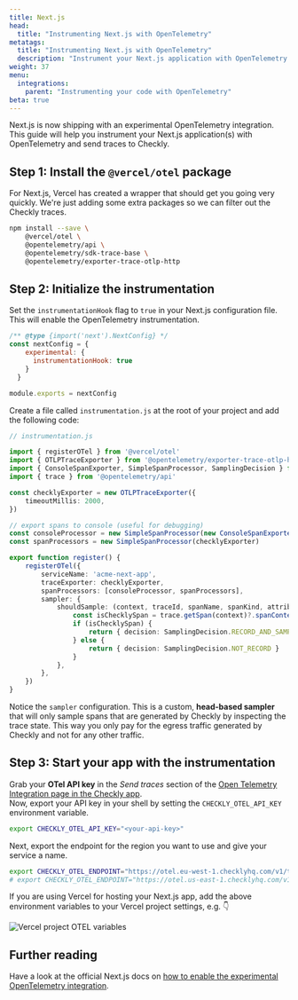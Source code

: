 ```yaml
---
title: Next.js
head:
  title: "Instrumenting Next.js with OpenTelemetry"
metatags:
  title: "Instrumenting Next.js with OpenTelemetry"
  description: "Instrument your Next.js application with OpenTelemetry and send traces to Checkly."
weight: 37
menu:
  integrations:
    parent: "Instrumenting your code with OpenTelemetry"
beta: true
---
```


Next.js is now shipping with an experimental OpenTelemetry integration. This guide will help you instrument your Next.js 
application(s) with OpenTelemetry and send traces to Checkly.
<!--more-->
## Step 1: Install the `@vercel/otel` package

For Next.js, Vercel has created a wrapper that should get you going very quickly. We're just adding some extra packages
so we can filter out the Checkly traces.

```bash
npm install --save \
    @vercel/otel \
    @opentelemetry/api \
    @opentelemetry/sdk-trace-base \
    @opentelemetry/exporter-trace-otlp-http    
```

## Step 2: Initialize the instrumentation

Set the `instrumentationHook` flag to `true` in your Next.js configuration file. This will enable the OpenTelemetry instrumentation.

```js
/** @type {import('next').NextConfig} */
const nextConfig = {
    experimental: {
      instrumentationHook: true
    }
  }

module.exports = nextConfig
```

Create a file called `instrumentation.js` at the root of your project and add the following code:

```ts
// instrumentation.js

import { registerOTel } from '@vercel/otel'
import { OTLPTraceExporter } from '@opentelemetry/exporter-trace-otlp-http'
import { ConsoleSpanExporter, SimpleSpanProcessor, SamplingDecision } from '@opentelemetry/sdk-trace-base'
import { trace } from '@opentelemetry/api'

const checklyExporter = new OTLPTraceExporter({
    timeoutMillis: 2000,
})

// export spans to console (useful for debugging)
const consoleProcessor = new SimpleSpanProcessor(new ConsoleSpanExporter())
const spanProcessors = new SimpleSpanProcessor(checklyExporter)

export function register() {
    registerOTel({
        serviceName: 'acme-next-app',
        traceExporter: checklyExporter,
        spanProcessors: [consoleProcessor, spanProcessors],
        sampler: {
            shouldSample: (context, traceId, spanName, spanKind, attributes, links) => {
                const isChecklySpan = trace.getSpan(context)?.spanContext()?.traceState?.get('checkly')
                if (isChecklySpan) {
                    return { decision: SamplingDecision.RECORD_AND_SAMPLED }
                } else {
                    return { decision: SamplingDecision.NOT_RECORD }
                }
            },
        },
    })
}
```

Notice the `sampler` configuration. This is a custom, **head-based sampler** that will only sample spans that are generated by Checkly by
inspecting the trace state. This way you only pay for the egress traffic generated by Checkly and not for any other traffic.

## Step 3: Start your app with the instrumentation

Grab your **OTel API key** in the *Send traces* section of the [Open Telemetry Integration page in the Checkly app](https://app.checklyhq.com/settings/account/open-telemetry).  
Now, export your API key in your shell by setting the `CHECKLY_OTEL_API_KEY` environment variable.

```bash
export CHECKLY_OTEL_API_KEY="<your-api-key>"
```

Next, export the endpoint for the region you want to use and give your service a name.
```bash
export CHECKLY_OTEL_ENDPOINT="https://otel.eu-west-1.checklyhq.com/v1/traces"   
# export CHECKLY_OTEL_ENDPOINT="https://otel.us-east-1.checklyhq.com/v1/traces"
```

If you are using Vercel for hosting your Next.js app, add the above environment variables to your Vercel project settings,
e.g. 👇

![Vercel project OTEL variables](/docs/images/integrations/otel/otel-languages/nextjs_vercel_env_vars.png)


## Further reading

Have a look at the official Next.js docs on [how to enable the experimental OpenTelemetry integration](https://nextjs.org/docs/app/building-your-application/optimizing/open-telemetry).
